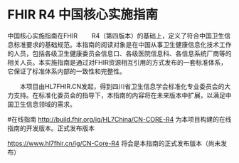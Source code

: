 # FHIR R4 中国核心实施指南
中国核心实施指南在FHIR &emsp;&emsp;R4（第四版本）的基础上，定义了符合中国卫生信息标准要求的基础规范。本指南的阅读对象是在中国从事卫生健康信息化技术工作的人员，包括各级卫生健康委员会信息口、各级医院信息科、各信息系统厂商等的相关人员。本实施指南是通过对FHIR资源相互引用的方式发布的一套标准体系，它保证了标准体系内部的一致性和完整性。

&emsp;&emsp;本项目由HL7FHIR.CN发起，得到四川省卫生信息学会标准化专业委员会的大力支持。在标准化委员会的指导下，本指南的内容将在未来版本中扩展，以满足中国卫生信息领域的需求。

#在线指南
http://build.fhir.org/ig/HL7China/CN-CORE-R4 为本项目构建的在线指南的开发版本。正式发布版本

https://www.hl7fhir.cn/ig/CN-Core-R4 将会是本指南的正式发布版本（尚未发布）